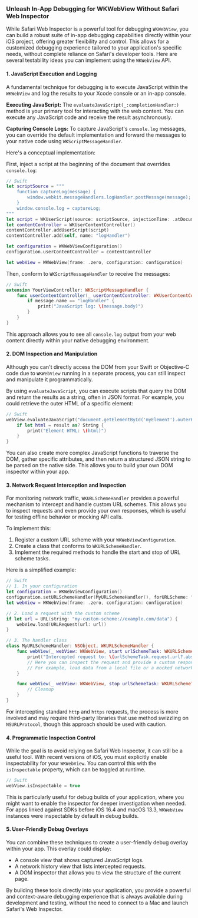 ### Unleash In-App Debugging for WKWebView Without Safari Web Inspector

While Safari Web Inspector is a powerful tool for debugging `WKWebView`, you can build a robust suite of in-app debugging capabilities directly within your iOS project, offering greater flexibility and control. This allows for a customized debugging experience tailored to your application's specific needs, without complete reliance on Safari's developer tools. Here are several testability ideas you can implement using the `WKWebView` API.

#### 1. JavaScript Execution and Logging

A fundamental technique for debugging is to execute JavaScript within the `WKWebView` and log the results to your Xcode console or an in-app console.

**Executing JavaScript:** The `evaluateJavaScript(_:completionHandler:)` method is your primary tool for interacting with the web content. You can execute any JavaScript code and receive the result asynchronously.

**Capturing Console Logs:** To capture JavaScript's `console.log` messages, you can override the default implementation and forward the messages to your native code using `WKScriptMessageHandler`.

Here's a conceptual implementation:

First, inject a script at the beginning of the document that overrides `console.log`:

```swift
// Swift
let scriptSource = """
    function captureLog(message) {
        window.webkit.messageHandlers.logHandler.postMessage(message);
    }
    window.console.log = captureLog;
"""
let script = WKUserScript(source: scriptSource, injectionTime: .atDocumentStart, forMainFrameOnly: true)
let contentController = WKUserContentController()
contentController.addUserScript(script)
contentController.add(self, name: "logHandler")

let configuration = WKWebViewConfiguration()
configuration.userContentController = contentController

let webView = WKWebView(frame: .zero, configuration: configuration)
```

Then, conform to `WKScriptMessageHandler` to receive the messages:

```swift
// Swift
extension YourViewController: WKScriptMessageHandler {
    func userContentController(_ userContentController: WKUserContentController, didReceive message: WKScriptMessage) {
        if message.name == "logHandler" {
            print("JavaScript log: \(message.body)")
        }
    }
}
```

This approach allows you to see all `console.log` output from your web content directly within your native debugging environment.

#### 2. DOM Inspection and Manipulation

Although you can't directly access the DOM from your Swift or Objective-C code due to `WKWebView` running in a separate process, you can still inspect and manipulate it programmatically.

By using `evaluateJavaScript`, you can execute scripts that query the DOM and return the results as a string, often in JSON format. For example, you could retrieve the outer HTML of a specific element:

```swift
// Swift
webView.evaluateJavaScript("document.getElementById('myElement').outerHTML") { (result, error) in
    if let html = result as? String {
        print("Element HTML: \(html)")
    }
}
```

You can also create more complex JavaScript functions to traverse the DOM, gather specific attributes, and then return a structured JSON string to be parsed on the native side. This allows you to build your own DOM inspector within your app.

#### 3. Network Request Interception and Inspection

For monitoring network traffic, `WKURLSchemeHandler` provides a powerful mechanism to intercept and handle custom URL schemes. This allows you to inspect requests and even provide your own responses, which is useful for testing offline behavior or mocking API calls.

To implement this:
1.  Register a custom URL scheme with your `WKWebViewConfiguration`.
2.  Create a class that conforms to `WKURLSchemeHandler`.
3.  Implement the required methods to handle the start and stop of URL scheme tasks.

Here is a simplified example:

```swift
// Swift
// 1. In your configuration
let configuration = WKWebViewConfiguration()
configuration.setURLSchemeHandler(MyURLSchemeHandler(), forURLScheme: "my-custom-scheme")
let webView = WKWebView(frame: .zero, configuration: configuration)

// 2. Load a request with the custom scheme
if let url = URL(string: "my-custom-scheme://example.com/data") {
    webView.load(URLRequest(url: url))
}

// 3. The handler class
class MyURLSchemeHandler: NSObject, WKURLSchemeHandler {
    func webView(_ webView: WKWebView, start urlSchemeTask: WKURLSchemeTask) {
        print("Intercepted request to: \(urlSchemeTask.request.url?.absoluteString ?? "")")
        // Here you can inspect the request and provide a custom response
        // For example, load data from a local file or a mocked network response
    }

    func webView(_ webView: WKWebView, stop urlSchemeTask: WKURLSchemeTask) {
        // Cleanup
    }
}
```

For intercepting standard `http` and `https` requests, the process is more involved and may require third-party libraries that use method swizzling on `NSURLProtocol`, though this approach should be used with caution.

#### 4. Programmatic Inspection Control

While the goal is to avoid relying on Safari Web Inspector, it can still be a useful tool. With recent versions of iOS, you must explicitly enable inspectability for your `WKWebView`. You can control this with the `isInspectable` property, which can be toggled at runtime.

```swift
// Swift
webView.isInspectable = true
```

This is particularly useful for debug builds of your application, where you might want to enable the inspector for deeper investigation when needed. For apps linked against SDKs before iOS 16.4 and macOS 13.3, `WKWebView` instances were inspectable by default in debug builds.

#### 5. User-Friendly Debug Overlays

You can combine these techniques to create a user-friendly debug overlay within your app. This overlay could display:
*   A console view that shows captured JavaScript logs.
*   A network history view that lists intercepted requests.
*   A DOM inspector that allows you to view the structure of the current page.

By building these tools directly into your application, you provide a powerful and context-aware debugging experience that is always available during development and testing, without the need to connect to a Mac and launch Safari's Web Inspector.